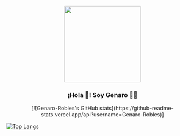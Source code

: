 <p align="center" width="300" border-radius="15px">
   <img align="center" width="200" src="https://avatars.githubusercontent.com/u/50786070?v=4" />
   <h3 align="center">¡Hola 👋! Soy Genaro 👨‍💻</h3>
</p>

<div align="center">
[![Genaro-Robles's GitHub stats](https://github-readme-stats.vercel.app/api?username=Genaro-Robles)]
</div>
   
[![Top Langs](https://github-readme-stats.vercel.app/api/top-langs/?username=anuraghazra)](https://github.com/anuraghazra/github-readme-stats)
